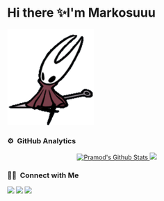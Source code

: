 # Hi there ✨I'm Markosuuu

<img src="./assets/hornet.gif" width="200">

### ⚙️ &nbsp;GitHub Analytics

<p align="center">
<a href="https://github.com/Markosuuu">
  <img height="170em" src="https://github-readme-stats.vercel.app/api?username=Markosuuu&&show_icons=true&theme=radical" alt="Pramod's Github Stats">
  <img height="170em" src="https://github-readme-stats-eight-theta.vercel.app/api/top-langs/?username=Markosuuu&layout=compact&langs_count=8&theme=radical"/>
</a>
</p>



### 🤝🏻 &nbsp;Connect with Me
<p>
<a href="https://linkedin.com/in/marcos-d%C3%ADaz-73b315250"><img src="https://img.shields.io/badge/-Marcos%20Díaz-0077B5?style=flat&logo=Linkedin&logoColor=white"/></a>
<a href="mailto:ma.nahuel.d@gmail.com"><img src="https://img.shields.io/badge/-ma.nahuel.d@gmail.com-D14836?style=flat&logo=Gmail&logoColor=white"/></a>
<a href="https://instagram.com/0_Mark0s"><img src="https://img.shields.io/badge/-Markos D.-E4405F?style=flat&logo=Instagram&logoColor=white"/></a>
</p>

